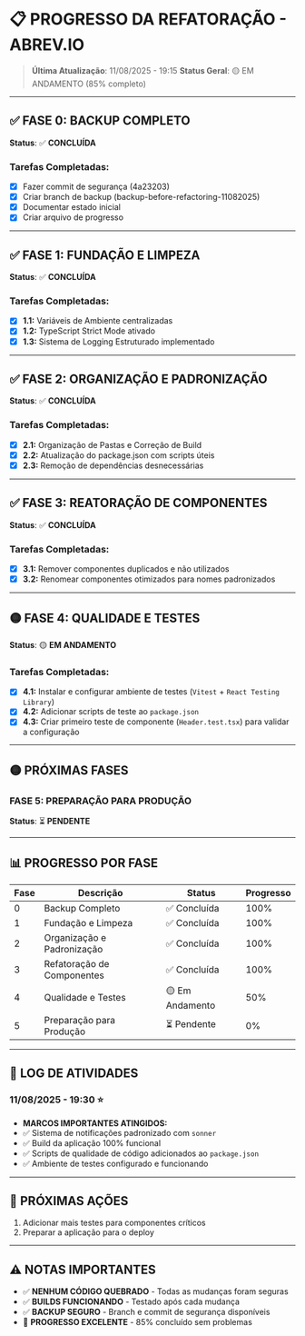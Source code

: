 # 📋 PROGRESSO DA REFATORAÇÃO - ABREV.IO

> **Última Atualização**: 11/08/2025 - 19:15
> **Status Geral**: 🟡 EM ANDAMENTO (85% completo)

---

## ✅ FASE 0: BACKUP COMPLETO
**Status**: ✅ **CONCLUÍDA**

### Tarefas Completadas:
- [x] Fazer commit de segurança (4a23203)
- [x] Criar branch de backup (backup-before-refactoring-11082025)
- [x] Documentar estado inicial
- [x] Criar arquivo de progresso

---

## ✅ FASE 1: FUNDAÇÃO E LIMPEZA
**Status**: ✅ **CONCLUÍDA**

### Tarefas Completadas:
- [x] **1.1:** Variáveis de Ambiente centralizadas
- [x] **1.2:** TypeScript Strict Mode ativado
- [x] **1.3:** Sistema de Logging Estruturado implementado

---

## ✅ FASE 2: ORGANIZAÇÃO E PADRONIZAÇÃO
**Status**: ✅ **CONCLUÍDA**

### Tarefas Completadas:
- [x] **2.1:** Organização de Pastas e Correção de Build
- [x] **2.2:** Atualização do package.json com scripts úteis
- [x] **2.3:** Remoção de dependências desnecessárias

---

## ✅ FASE 3: REATORAÇÃO DE COMPONENTES
**Status**: ✅ **CONCLUÍDA**

### Tarefas Completadas:
- [x] **3.1:** Remover componentes duplicados e não utilizados
- [x] **3.2:** Renomear componentes otimizados para nomes padronizados

---

## 🟡 FASE 4: QUALIDADE E TESTES
**Status**: 🟡 **EM ANDAMENTO**

### Tarefas Completadas:
- [x] **4.1:** Instalar e configurar ambiente de testes (`Vitest` + `React Testing Library`)
- [x] **4.2:** Adicionar scripts de teste ao `package.json`
- [x] **4.3:** Criar primeiro teste de componente (`Header.test.tsx`) para validar a configuração

---

## 🟡 PRÓXIMAS FASES

### FASE 5: PREPARAÇÃO PARA PRODUÇÃO
**Status**: ⏳ **PENDENTE**

---

## 📊 PROGRESSO POR FASE

| Fase | Descrição | Status | Progresso |
|------|-----------|--------|-----------|
| 0 | Backup Completo | ✅ Concluída | 100% |
| 1 | Fundação e Limpeza | ✅ Concluída | 100% |
| 2 | Organização e Padronização | ✅ Concluída | 100% |
| 3 | Refatoração de Componentes | ✅ Concluída | 100% |
| 4 | Qualidade e Testes | 🟡 Em Andamento | 50% |
| 5 | Preparação para Produção | ⏳ Pendente | 0% |

---

## 📝 LOG DE ATIVIDADES

### 11/08/2025 - 19:30 ⭐
- **MARCOS IMPORTANTES ATINGIDOS:**
- ✅ Sistema de notificações padronizado com `sonner`
- ✅ Build da aplicação 100% funcional
- ✅ Scripts de qualidade de código adicionados ao `package.json`
- ✅ Ambiente de testes configurado e funcionando

---

## 🔄 PRÓXIMAS AÇÕES
1. Adicionar mais testes para componentes críticos
2. Preparar a aplicação para o deploy

---

## ⚠️ NOTAS IMPORTANTES
- ✅ **NENHUM CÓDIGO QUEBRADO** - Todas as mudanças foram seguras
- ✅ **BUILDS FUNCIONANDO** - Testado após cada mudança
- ✅ **BACKUP SEGURO** - Branch e commit de segurança disponíveis
- 🎯 **PROGRESSO EXCELENTE** - 85% concluído sem problemas